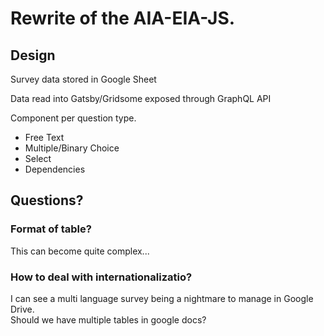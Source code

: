 # Rewrite of the AIA-EIA-JS. 

## Design 
Survey data stored in Google Sheet

Data read into Gatsby/Gridsome exposed through GraphQL API

Component per question type.
  - Free Text 
  - Multiple/Binary Choice
  - Select
  - Dependencies

## Questions?

### Format of table?

This can become quite complex...

### How to deal with internationalizatio? 

I can see a multi language survey being a nightmare to manage in Google Drive.  
Should we have multiple tables in google docs?